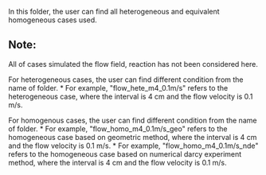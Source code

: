 In this folder, the user can find all heterogeneous and equivalent homogeneous cases used.


## Note:
All of cases simulated the flow field, reaction has not been considered here.

For heterogeneous cases, the user can find different condition from the name of folder. 
    * For example, "flow_hete_m4_0.1m/s" refers to the heterogeneous case, where the interval is 4 cm and the flow velocity is 0.1 m/s.

For homogenous cases, the user can find different condition from the name of folder. 
    * For example, "flow_homo_m4_0.1m/s_geo" refers to the homogeneous case based on geometric method, where the interval is 4 cm and the flow velocity is 0.1 m/s.
    * For example, "flow_homo_m4_0.1m/s_nde" refers to the homogeneous case based on numerical darcy experiment method, where the interval is 4 cm and the flow velocity is 0.1 m/s.
